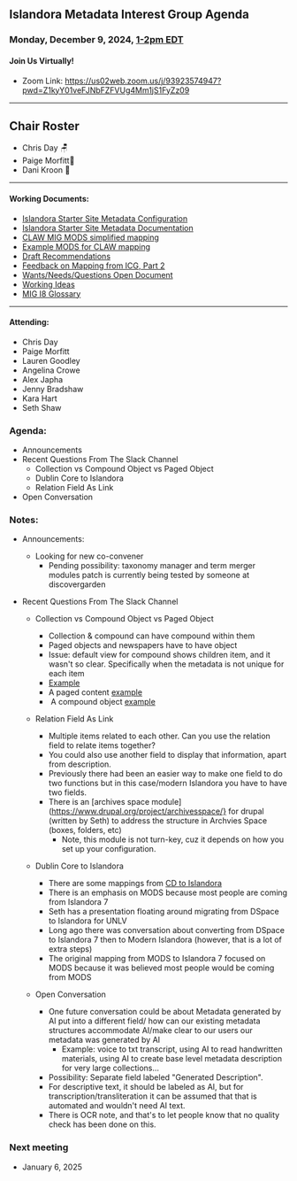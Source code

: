   ## Islandora Metadata Interest Group Agenda
### Monday, December 9, 2024, [1-2pm EDT](http://www.thetimezoneconverter.com/?t=1%20pm&tz=Toronto&) 
#### Join Us Virtually!
* Zoom Link: https://us02web.zoom.us/j/93923574947?pwd=Z1kyY01veFJNbFZFVUg4Mm1jS1FyZz09

---
## Chair Roster
* Chris Day 🪑
* Paige Morfitt📝
* Dani Kroon 🫶
---

#### Working Documents:
* [Islandora Starter Site Metadata Configuration](https://docs.google.com/spreadsheets/d/1N37GSwiDl_DSH9-n3BhWLUtjZohOg2udGJJlnZ8BmWQ/edit#gid=0)
* [Islandora Starter Site Metadata Documentation](https://islandora.github.io/documentation/user-documentation/starter-site-metadata-configuration/)
* [CLAW MIG MODS simplified mapping](https://docs.google.com/spreadsheets/d/18u2qFJ014IIxlVpM3JXfDEFccwBZcoFsjbBGpvL0jJI/edit#gid=0)
* [Example MODS for CLAW mapping](https://docs.google.com/spreadsheets/d/1C2Xie7HUDSgRT5v4ldoJvlNdoXz2GHAPvL3PE3TOKW8/edit#gid=1829081124)
* [Draft Recommendations](https://docs.google.com/document/d/15qSO9YcALtYSqd6CUuGx0t8FwUJ5pPwVPz0PA5rU898/edit#heading=h.f9r6knw0rjvu)
* [Feedback on Mapping from ICG, Part 2](https://docs.google.com/document/d/11OpqMMCXM1TFXgsr4yyTQ_cH9DabnD31p7JnuTRQl28/edit?invite=CMWvruEI&ts=5e66437f)
* [Wants/Needs/Questions Open Document](https://docs.google.com/document/d/12Kpb6826TNPzzMuyPS0sESa9TLnmljQmeioWbaPeEdA/edit)
* [Working Ideas](https://github.com/islandora-interest-groups/Islandora-Metadata-Interest-Group/blob/main/working_docs/ideas_and_topics.md)
* [MIG I8 Glossary](https://docs.google.com/document/d/1cfPYFVV9qvvz2VjBRdYUN0CB7AyVDuG-GYavQ27DuBk/edit#heading=h.9fr9xw70meix)

---

#### Attending:
* Chris Day
* Paige Morfitt
* Lauren Goodley
* Angelina Crowe
* Alex Japha
* Jenny Bradshaw
* Kara Hart
* Seth Shaw


### Agenda: 
* Announcements
* Recent Questions From The Slack Channel
  * Collection vs Compound Object vs Paged Object
  * Dublin Core to Islandora
  * Relation Field As Link
* Open Conversation 


### Notes:
* Announcements:
  * Looking for new co-convener 
	* Pending possibility: taxonomy manager and term merger modules patch is currently being tested by someone at discovergarden
   
* Recent Questions From The Slack Channel
    * Collection vs Compound Object vs Paged Object
		* Collection & compound can have compound within them
		* Paged objects and newspapers have to have object 
		* Issue: default view for compound shows children item, and it wasn't so clear. Specifically when the metadata is not unique for each item
		* [Example](https://preserve.lehigh.edu/digital-special-collections/speeches-lee-iacocca/binder-001-remarks-lee-iacocca-chrysler-management)
		* A paged content [example](https://preserve.lehigh.edu/digital-special-collections/postcards/municipal-building-freemansburg-pa)
		*  A compound object [example](https://arminda.whitman.edu/islandora/horse-drawn-combine-harvester-outfit-0)
	* Relation Field As Link
		* Multiple items related to each other. Can you use the relation field to relate items together? 
		* You could also use another field to display that information, apart from description. 
		* Previously there had been an easier way to make one field to do two functions but in this case/modern Islandora you have to have two fields. 
		* There is an [archives space module](https://www.drupal.org/project/archivesspace/} for drupal (written by Seth) to address the structure in Archvies Space (boxes, folders, etc)
			* Note, this module is not turn-key, cuz it depends on how you set up your configuration. 

	* Dublin Core to Islandora
		* There are some mappings from [CD to Islandora](https://docs.google.com/spreadsheets/d/1N37GSwiDl_DSH9-n3BhWLUtjZohOg2udGJJlnZ8BmWQ/edit?gid=0#gid=0)
		* There is an emphasis on MODS because most people are coming from Islandora 7
		* Seth has a presentation floating around migrating from DSpace to Islandora for UNLV
		* Long ago there was conversation about converting from DSpace to Islandora 7 then to Modern Islandora (however, that is a lot of extra steps)
		* The original mapping from MODS to Islandora 7 focused on MODS because it was believed most people would be coming from MODS
		
	* Open Conversation
		* One future conversation could be about Metadata generated by AI put into a different field/ how can our existing metadata structures accommodate AI/make clear to our users our metadata was generated by AI
		  * Example: voice to txt transcript, using AI to read handwritten materials, using AI to create base level metadata description for very large collections...
	  	* Possibility: Separate field labeled "Generated Description".
  		* For descriptive text, it should be labeled as AI, but for transcription/transliteration it can be assumed that that is automated and wouldn't need AI text.
  		* There is OCR note, and that's to let people know that no quality check has been done on this. 




### Next meeting
* January 6, 2025
